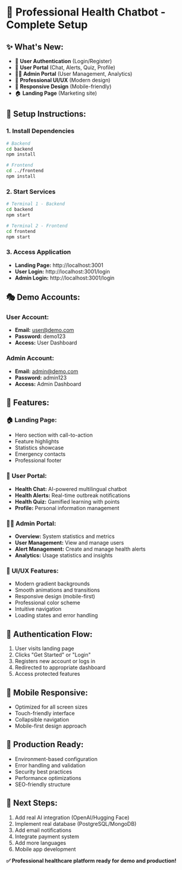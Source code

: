 # 🚀 Professional Health Chatbot - Complete Setup

## ✨ **What's New:**
- 🔐 **User Authentication** (Login/Register)
- 👤 **User Portal** (Chat, Alerts, Quiz, Profile)
- 👨‍💼 **Admin Portal** (User Management, Analytics)
- 🎨 **Professional UI/UX** (Modern design)
- 📱 **Responsive Design** (Mobile-friendly)
- 🏠 **Landing Page** (Marketing site)

## 🔧 **Setup Instructions:**

### 1. Install Dependencies
```bash
# Backend
cd backend
npm install

# Frontend
cd ../frontend
npm install
```

### 2. Start Services
```bash
# Terminal 1 - Backend
cd backend
npm start

# Terminal 2 - Frontend
cd frontend
npm start
```

### 3. Access Application
- **Landing Page:** http://localhost:3001
- **User Login:** http://localhost:3001/login
- **Admin Login:** http://localhost:3001/login

## 🎭 **Demo Accounts:**

### User Account:
- **Email:** user@demo.com
- **Password:** demo123
- **Access:** User Dashboard

### Admin Account:
- **Email:** admin@demo.com
- **Password:** admin123
- **Access:** Admin Dashboard

## 🌟 **Features:**

### 🏠 **Landing Page:**
- Hero section with call-to-action
- Feature highlights
- Statistics showcase
- Emergency contacts
- Professional footer

### 👤 **User Portal:**
- **Health Chat:** AI-powered multilingual chatbot
- **Health Alerts:** Real-time outbreak notifications
- **Health Quiz:** Gamified learning with points
- **Profile:** Personal information management

### 👨‍💼 **Admin Portal:**
- **Overview:** System statistics and metrics
- **User Management:** View and manage users
- **Alert Management:** Create and manage health alerts
- **Analytics:** Usage statistics and insights

### 🎨 **UI/UX Features:**
- Modern gradient backgrounds
- Smooth animations and transitions
- Responsive design (mobile-first)
- Professional color scheme
- Intuitive navigation
- Loading states and error handling

## 🔐 **Authentication Flow:**
1. User visits landing page
2. Clicks "Get Started" or "Login"
3. Registers new account or logs in
4. Redirected to appropriate dashboard
5. Access protected features

## 📱 **Mobile Responsive:**
- Optimized for all screen sizes
- Touch-friendly interface
- Collapsible navigation
- Mobile-first design approach

## 🚀 **Production Ready:**
- Environment-based configuration
- Error handling and validation
- Security best practices
- Performance optimizations
- SEO-friendly structure

## 🎯 **Next Steps:**
1. Add real AI integration (OpenAI/Hugging Face)
2. Implement real database (PostgreSQL/MongoDB)
3. Add email notifications
4. Integrate payment system
5. Add more languages
6. Mobile app development

**✅ Professional healthcare platform ready for demo and production!**